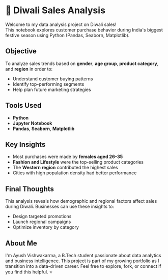 # 🎇 Diwali Sales Analysis 

Welcome to my data analysis project on Diwali sales!  
This notebook explores customer purchase behavior during India's biggest festive season using Python (Pandas, Seaborn, Matplotlib).

## Objective

To analyze sales trends based on **gender**, **age group**, **product category**, and **region** in order to:

- Understand customer buying patterns
- Identify top-performing segments
- Help plan future marketing strategies


## Tools Used

- **Python**
- **Jupyter Notebook**
- **Pandas**, **Seaborn**, **Matplotlib**


## Key Insights

- Most purchases were made by **females aged 26–35**
- **Fashion and Lifestyle** were the top-selling product categories
- The **Western region** contributed the highest sales
- Cities with high population density had better performance


## Final Thoughts

This analysis reveals how demographic and regional factors affect sales during Diwali. Businesses can use these insights to:

- Design targeted promotions
- Launch regional campaigns
- Optimize inventory by category


## About Me

I'm Ayush Vishwakarma, a B.Tech student passionate about data analytics and business intelligence. This project is part of my growing portfolio as I transition into a data-driven career.
Feel free to explore, fork, or connect if you find this helpful. ⭐
